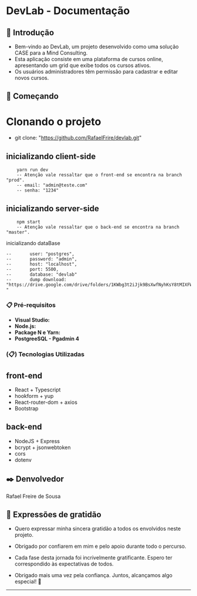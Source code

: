 # DevLab - Documentação
## 📖 Introdução
- Bem-vindo ao DevLab, um projeto desenvolvido como uma solução CASE para a Mind Consulting.
- Esta aplicação consiste em uma plataforma de cursos online, apresentando um grid que exibe todos os cursos ativos.
- Os usuários administradores têm permissão para cadastrar e editar novos cursos.

## 🚀 Começando

# Clonando o projeto

- git clone: "https://github.com/RafaelFrire/devlab.git"

## inicializando client-side

```
    yarn run dev
    -- Atenção vale ressaltar que o front-end se encontra na branch "prod".
    -- email: "admin@teste.com"
    -- senha: "1234"
```
## inicializando server-side
```
    npm start
    -- Atenção vale ressaltar que o back-end se encontra na branch "master".
```

inicializando dataBase 
```
--       user: "postgres",
--       password: "admin",
--       host: "localhost",
--       port: 5500,
--       database: "devlab" 
--       dump download: "https://drive.google.com/drive/folders/1KWbg3t2iJjk9BsXwfNyhKsY8tMIXFWO-"

```

### 📋 Pré-requisitos

- **Visual Studio:** 
- **Node.js:** 
- **Package N e Yarn:**
- **PostgreeSQL - Pgadmin 4**

### (📋) Tecnologias Utilizadas

## front-end
-    React + Typescript
-    hookform + yup
-    React-router-dom + axios
-    Bootstrap

 ## back-end 
-    NodeJS + Express
-    bcrypt + jsonwebtoken
-    cors
-    dotenv


## ✒️ Denvolvedor

 Rafael Freire de Sousa


## 🎁 Expressões de gratidão

* Quero expressar minha sincera gratidão a todos os envolvidos neste projeto.
* Obrigado por confiarem em mim e pelo apoio durante todo o percurso.

* Cada fase desta jornada foi incrivelmente gratificante. Espero ter correspondido às expectativas de todos.

* Obrigado mais uma vez pela confiança. Juntos, alcançamos algo especial! 🚀

---
